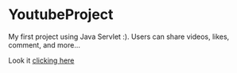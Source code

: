 # YoutubeProject
My first project using Java Servlet :). Users can share videos, likes, comment, and more...

Look it [clicking here](https://castilloluis.github.io/YoutubeProject/web/index.html)

